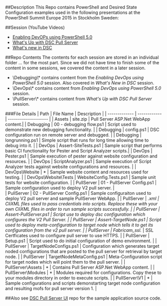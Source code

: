 ##Description
This Repo contains PowerShell and Desired State Configuration examples used in the following presentations at the PowerShell Summit Europe 2015 in Stockholm Sweden:

##Session (YouTube Videos)
- [Enabling DevOPs using PowerShell 5.0](https://www.youtube.com/watch?v=90zjUk0pJ1w)
- [What's Up with DSC Pull Server](https://www.youtube.com/watch?v=y3-_XBQTpS8)
- [What's new in DSC](https://www.youtube.com/watch?v=0Jc4qNZabU8)

##Repo Contents
The contents for each session are stored in an individual folder ... for the most part. Since we did not have time to finish some of the content in some sessions, we covered the content in a later session.

- \Debugging\\* contains content from the _Enabling DevOps using PowerShell 5.0_ session. Also covered in _What's New in DSC_ session.
- \DevOps\\* contains content from _Enabling DevOps using PowerShell 5.0_ session.
- \PullServer\\* contains content from _What's Up with DSC Pull Server_ session.

###File Details
| Path           |  File Name   | Description          |
| ------------- | ------------ | -------------------- |
| Assets        | site.zip     | Pull Server ASP.Net WebApp content.|
| Debugging     | 00 - debugging flow.ps1 | Script used to demonstrate new debugging functionality. |
| Debugging     | config.ps1 | DSC configuration run on remote server and debugged. |
| Debugging     | longrunning.ps1 | Simple script that runs for long time allowing time to debug into it. |
| DevOps	| Assert-SiteTests.ps1 | Sample script that performs basic CI functionality for Pester and Script Analyzer scripts.|
| DevOps	| Pester.ps1 | Sample execution of pester against website configuration and resources. |
| DevOps	| ScriptAnalyzer.ps1 | Sample execution of Script Analyzer tests against website configurations and resources. |
| DevOps\Website | * | Sample website content and resources used for testing. |
| DevOps\Website\Tests | WebsiteConfig.Tests.ps1 | Sample unit tests for website configuration. |
| PullServer | 01 - PullServer Config.ps1 | Sample configuration used to deploy V2 pull server. |  
| PullServer | 02 - PullServer Config.ps1 | Sample configuraiton used to deploy V2 pull server and sample PullServer WebApp. | 
| PullServer | *.xml | CliXML files used to pass credentials into scripts. Replace these with your own CliXML files in order to run sample scripts successfully. |
| PullServer | Assert-PullServer.ps1 | Script use to deploy dsc configuration which configures the V2 Pull Server. |
| PullServer | Assert-TargetNode.ps1 | Script used to deploy meta-configuration to target node which tells it to get its configuration from the v2 pull server. |
| PullServer | Fabricam_ssl.* | SSL Certficates used to configure pull server to use HTTPS. | 
| PullServer | Setup.ps1 | Script used to do initial configuration of demo environment. |
| PullServer | TargetNodeConfigs.ps1 | Configuration which generates target noded configurations that are posted to the pull server for retrieval by target node. |
| PullServer | TargetNodeMetaConfig.ps1 | Meta-Configuration script for target nodes which will point them to the pull server. |
| PullServer\Assets | * | Contains Pull Server ASP.Net WebApp content. |
| PullServer\Modules | * | Modules required for configurations. Copy these to your modules directory in order to execute scripts. |
| PullServer\V1 | * | Sample configurations and scripts demonstarting target node configuration and resulting mofs for pull server version 1. |

##Also see
[DSC Pull Server UI](https://github.com/grayzu/DSCPullServerUI) repo for the sample application source code.
